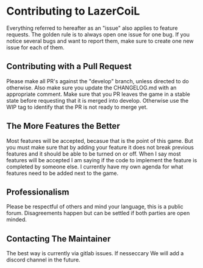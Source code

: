 # Contributing to LazerCoiL
Everything referred to hereafter as an "issue" also applies to feature requests.
The golden rule is to always open one issue for one bug. If you notice several bugs 
and want to report them, make sure to create one new issue for each of them.
## Contributing with a Pull Request
Please make all PR's against the "develop" branch, unless directed to do otherwise. 
Also make sure you update the CHANGELOG.md with an appropriate comment.
Make sure that you PR leaves the game in a stable state before requesting that it 
is merged into develop. Otherwise use the WIP tag to identify that the PR is not 
ready to merge yet.
## The More Features the Better
Most features will be accepted, becasue that is the point of this game. But you 
must make sure that by adding your feature it does not break previous features
and it should be able to be turned on or off. When I say most features will be
accepted I am saying if the code to implement the feature is completed by 
someone else. I currently have my own agenda for what features need to be 
added next to the game.
## Professionalism
Please be respectful of others and mind your language, this is a public forum. 
Disagreements happen but can be settled if both parties are open minded.
## Contacting The Maintainer
The best way is currently via gitlab issues. If nesseccary We will add a discord
channel in the future.